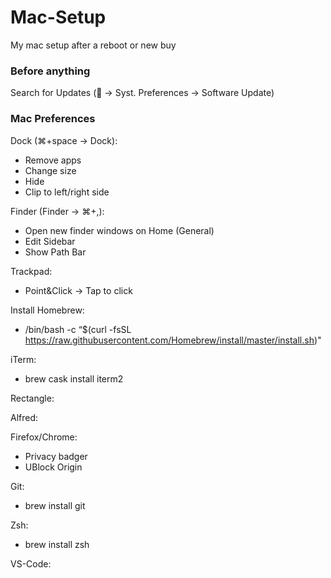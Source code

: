 # Mac-Setup

My mac setup after a reboot or new buy

### Before anything

Search for Updates ( → Syst. Preferences → Software Update)

### Mac Preferences

Dock (⌘+space → Dock):
  - Remove apps
  - Change size
  - Hide
  - Clip to left/right side
  
Finder (Finder → ⌘+,): 
  - Open new finder windows on Home (General)
  - Edit Sidebar
  - Show Path Bar
  
 Trackpad: 
  - Point&Click → Tap to click

Install Homebrew:
  - /bin/bash -c “$(curl -fsSL https://raw.githubusercontent.com/Homebrew/install/master/install.sh)"
  
iTerm: 
  - brew cask install iterm2

Rectangle:

Alfred:

Firefox/Chrome:
  - Privacy badger
  - UBlock Origin

Git: 
  - brew install git
  
Zsh: 
  - brew install zsh
  
VS-Code:
